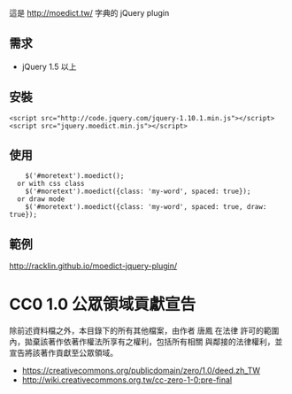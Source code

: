 這是 <http://moedict.tw/> 字典的 jQuery plugin

## 需求

* jQuery 1.5 以上

## 安裝
```
<script src="http://code.jquery.com/jquery-1.10.1.min.js"></script>
<script src="jquery.moedict.min.js"></script>
```

## 使用

```
    $('#moretext').moedict();
  or with css class
    $('#moretext').moedict({class: 'my-word', spaced: true});
  or draw mode
    $('#moretext').moedict({class: 'my-word', spaced: true, draw: true});
```

## 範例
http://racklin.github.io/moedict-jquery-plugin/

# CC0 1.0 公眾領域貢獻宣告

除前述資料檔之外，本目錄下的所有其他檔案，由作者 唐鳳 在法律
許可的範圍內，拋棄該著作依著作權法所享有之權利，包括所有相關
與鄰接的法律權利，並宣告將該著作貢獻至公眾領域。

* <https://creativecommons.org/publicdomain/zero/1.0/deed.zh_TW>
* <http://wiki.creativecommons.org.tw/cc-zero-1-0:pre-final>
